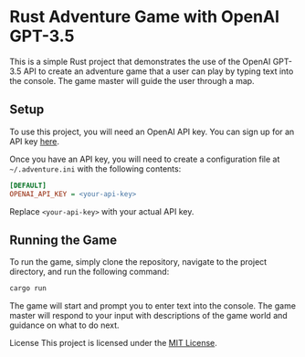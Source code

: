 # Rust Adventure Game with OpenAI GPT-3.5

This is a simple Rust project that demonstrates the use of the OpenAI GPT-3.5 API to create an adventure game that a user can play by typing text into the console. The game master will guide the user through a map.

## Setup
To use this project, you will need an OpenAI API key. You can sign up for an API key [here](https://beta.openai.com/signup/).

Once you have an API key, you will need to create a configuration file at `~/.adventure.ini` with the following contents:

```ini
[DEFAULT]
OPENAI_API_KEY = <your-api-key>
```

Replace `<your-api-key>` with your actual API key.

## Running the Game

To run the game, simply clone the repository, navigate to the project directory, and run the following command:

```sh
cargo run
```

The game will start and prompt you to enter text into the console. The game master will respond to your input with descriptions of the game world and guidance on what to do next.

License
This project is licensed under the [MIT License](https://chat.openai.com/LICENSE).


